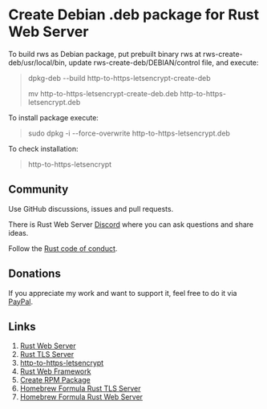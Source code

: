 # Create Debian .deb package for Rust Web Server
To build rws as Debian package, put prebuilt binary rws at rws-create-deb/usr/local/bin, update rws-create-deb/DEBIAN/control file, and execute:
> dpkg-deb --build http-to-https-letsencrypt-create-deb
> 
> mv http-to-https-letsencrypt-create-deb.deb http-to-https-letsencrypt.deb

To install package execute:
> sudo dpkg -i --force-overwrite http-to-https-letsencrypt.deb

To check installation:
> http-to-https-letsencrypt


## Community
Use GitHub discussions, issues and pull requests.

There is Rust Web Server [Discord](https://discord.gg/zaErjtr5Dm) where you can ask questions and share ideas.

Follow the [Rust code of conduct](https://www.rust-lang.org/policies/code-of-conduct).

## Donations
If you appreciate my work and want to support it, feel free to do it via [PayPal](https://www.paypal.com/donate/?hosted_button_id=7J69SYZWSP6HJ).

## Links
1. [Rust Web Server](https://github.com/bohdaq/rust-web-server)
1. [Rust TLS Server](https://github.com/bohdaq/rust-tls-server)
1. [http-to-https-letsencrypt](https://github.com/bohdaq/rust-http-to-https-letsencrypt-acme)
1. [Rust Web Framework](https://github.com/bohdaq/rust-web-framework/)
1. [Create RPM Package](https://github.com/bohdaq/rws-rpm-builder)
1. [Homebrew Formula Rust TLS Server](https://github.com/bohdaq/homebrew-rust-tls-server)
1. [Homebrew Formula Rust Web Server](https://github.com/bohdaq/homebrew-rust-web-server)

